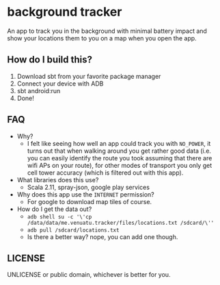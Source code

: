 # background tracker

An app to track you in the background with minimal battery impact and show your locations them to you on a map when you open the app.

## How do I build this?

1.  Download sbt from your favorite package manager
2.  Connect your device with ADB
3.  sbt android:run
4.  Done!

## FAQ

-   Why?
    -   I felt like seeing how well an app could track you with `NO_POWER`, it turns out that when walking around you get rather good data (i.e. you can easily identify the route you took assuming that there are wifi APs on your route), for other modes of transport you only get cell tower accuracy (which is filtered out with this app).
-   What libraries does this use?
    -   Scala 2.11, spray-json, google play services
-   Why does this app use the `INTERNET` permission?
    -   For google to download map tiles of course.
-   How do I get the data out?
    -   `adb shell su -c '\'cp /data/data/me.venuatu.tracker/files/locations.txt /sdcard/\''`
    -   `adb pull /sdcard/locations.txt`
    -   Is there a better way? nope, you can add one though.

## LICENSE

UNLICENSE or public domain, whichever is better for you.
